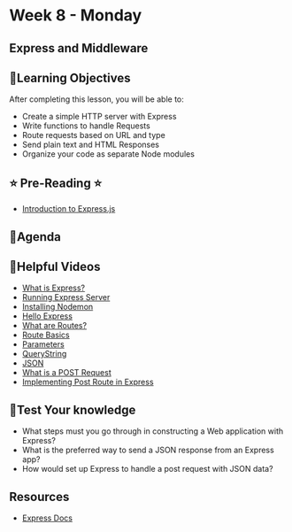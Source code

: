 # Week 8 - Monday

## Express and Middleware

## 📍Learning Objectives
After completing this lesson, you will be able to:

- Create a simple HTTP server with Express
- Write functions to handle Requests
- Route requests based on URL and type
- Send plain text and HTML Responses
- Organize your code as separate Node modules

## ⭐️ Pre-Reading ⭐️
- [Introduction to Express.js](https://digitalcrafts.instructure.com/courses/252/pages/reading-express-101?module_item_id=23366)

## 📍Agenda

<!-- ## 🟡 Lecture Presentations

- [Node 101](https://dc-houston.herokuapp.com/p2/Node/Node101.html)
- [Express](https://dc-houston.herokuapp.com/p2/Node/NodeExpress.html#1) -->

<!-- ## 🟣Labs  -->

<!-- ## 🟠Homework 

[homework](./homework/) -->

## 🔵Helpful Videos
- [What is Express?](https://www.udemy.com/course/nodejs-complete-guide-to-building-data-driven-applications/learn/lecture/14102166#overview)
- [Running Express Server](https://www.udemy.com/course/nodejs-complete-guide-to-building-data-driven-applications/learn/lecture/14102170#overview)
- [Installing Nodemon](https://www.udemy.com/course/nodejs-complete-guide-to-building-data-driven-applications/learn/lecture/14104346#overview)
- [Hello Express](https://www.udemy.com/course/nodejs-complete-guide-to-building-data-driven-applications/learn/lecture/14107801#overview)
- [What are Routes?](https://www.udemy.com/course/nodejs-complete-guide-to-building-data-driven-applications/learn/lecture/14107803#overview)
- [Route Basics](https://www.udemy.com/course/nodejs-complete-guide-to-building-data-driven-applications/learn/lecture/14107711#overview)
- [Parameters](https://www.udemy.com/course/nodejs-complete-guide-to-building-data-driven-applications/learn/lecture/14107715#overview)
- [QueryString](https://www.udemy.com/course/nodejs-complete-guide-to-building-data-driven-applications/learn/lecture/14107719#overview)
- [JSON](https://www.udemy.com/course/nodejs-complete-guide-to-building-data-driven-applications/learn/lecture/14133951#overview)
- [What is a POST Request](https://www.udemy.com/course/nodejs-complete-guide-to-building-data-driven-applications/learn/lecture/14113699#overview)
- [Implementing Post Route in Express](https://www.udemy.com/course/nodejs-complete-guide-to-building-data-driven-applications/learn/lecture/14113701#overview)


<!-- ## ✔️Todo Checklist
- [ ] -->

<!-- ## 🔶Vocabulary -->

## 🔷Test Your knowledge
- What steps must you go through in constructing a Web application with Express?
- What is the preferred way to send a JSON response from an Express app?
- How would set up Express to handle a post request with JSON data?

## Resources 
- [Express Docs](https://expressjs.com/)




